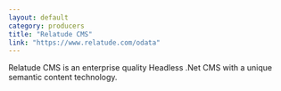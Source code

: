 ```yaml
---
layout: default
category: producers
title: "Relatude CMS"
link: "https://www.relatude.com/odata"
---
```

Relatude CMS is an enterprise quality Headless .Net CMS with a unique semantic content technology.

